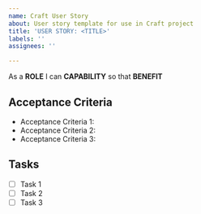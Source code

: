 ```yaml
---
name: Craft User Story
about: User story template for use in Craft project
title: 'USER STORY: <TITLE>'
labels: ''
assignees: ''

---
```


As a **ROLE** I can **CAPABILITY** so that **BENEFIT**

## Acceptance Criteria

- Acceptance Criteria 1:
- Acceptance Criteria 2:
- Acceptance Criteria 3:

## Tasks

- [ ] Task 1
- [ ] Task 2
- [ ] Task 3
